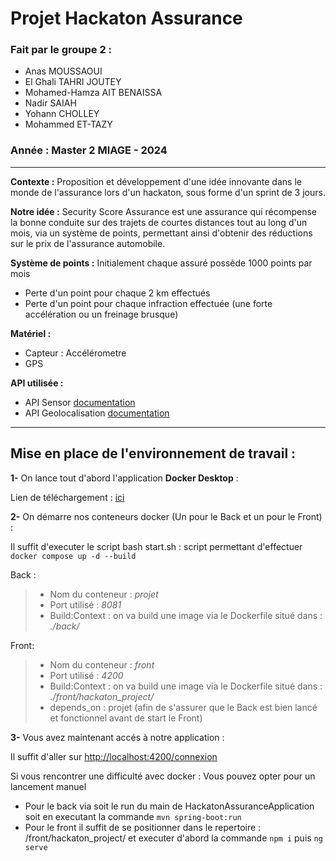 # Projet Hackaton Assurance

### Fait par le groupe 2 :
- Anas MOUSSAOUI 
- El Ghali TAHRI JOUTEY
- Mohamed-Hamza AIT BENAISSA
- Nadir SAIAH
- Yohann CHOLLEY
- Mohammed ET-TAZY
  
### Année : Master 2 MIAGE - 2024
------------

**Contexte :** Proposition et développement d'une idée innovante dans le monde de l'assurance lors d'un hackaton, sous forme d'un sprint de 3 jours. 

**Notre idée :** Security Score Assurance est une assurance qui récompense la bonne conduite sur des trajets de courtes distances tout au long d'un mois, via un système de points, permettant ainsi d'obtenir des réductions sur le prix de l'assurance automobile.

**Système de points :**
Initialement chaque assuré possède 1000 points par mois
- Perte d'un point pour chaque 2 km effectués
- Perte d'un point pour chaque infraction effectuée (une forte accélération ou un freinage brusque)

**Matériel :**
- Capteur : Accélérometre
- GPS

**API utilisée :**
- API Sensor [documentation](https://developer.mozilla.org/en-US/docs/Web/API/Accelerometer) 
- API Geolocalisation [documentation](https://developer.mozilla.org/fr/docs/Web/API/Geolocation_API)

------------
Mise en place de l'environnement de travail :
----------------

**1-** On lance tout d'abord l'application **Docker Desktop** :

Lien de téléchargement : [ici](https://www.docker.com/products/docker-desktop/)

**2-** On démarre nos conteneurs docker (Un pour le Back et un pour le Front) :

Il suffit d'executer le script bash start.sh : script permettant d'effectuer ``` docker compose up -d --build ```

Back :
>- Nom du conteneur : *projet*
>- Port utilisé : *8081*
>- Build:Context : on va build une image via le Dockerfile situé dans : *./back/*

Front:
>- Nom du conteneur : *front*
>- Port utilisé : *4200*
>- Build:Context : on va build une image via le Dockerfile situé dans : *./front/hackaton_project/*
>- depends_on : projet (afin de s'assurer que le Back est bien lancé et fonctionnel avant de start le Front)

**3-** Vous avez maintenant accés à notre application :

Il suffit d'aller sur [http://localhost:4200/connexion](http://localhost:4200/connexion)

Si vous rencontrer une difficulté avec docker :
Vous pouvez opter pour un lancement manuel 
- Pour le back via soit le run du main de HackatonAssuranceApplication soit en executant la commande ```mvn spring-boot:run```
- Pour le front il suffit de se positionner dans le repertoire : /front/hackaton_project/ et executer d'abord la commande ```npm i``` puis ```ng serve```




